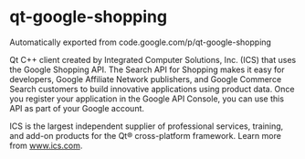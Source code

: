 # qt-google-shopping
Automatically exported from code.google.com/p/qt-google-shopping

Qt C++ client created by Integrated Computer Solutions, Inc. (ICS) that uses the Google Shopping API. The Search API for Shopping makes it easy for developers, Google Affiliate Network publishers, and Google Commerce Search customers to build innovative applications using product data. Once you register your application in the Google API Console, you can use this API as part of your Google account.

ICS is the largest independent supplier of professional services, training, and add-on products for the Qt® cross-platform framework. Learn more from www.ics.com. 
